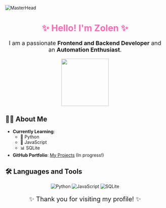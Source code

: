 ![MasterHead](https://media.discordapp.net/attachments/1187007151357562922/1297976272198045747/360_F_591976463_KMZyV6obpsrN2bJJJkYW0bzoH2XxLTlA.jpg?ex=6717e21a&is=6716909a&hm=0d7c3585a5719225be61486d434bfd552162416911d3dfa8ca46d4833825ed46&=&format=webp)

<div align="center">
  <h1 style="color: #FF69B4;">✨ Hello! I'm Zolen ✨</h1>
  <p style="font-size: 18px;">I am a passionate <strong>Frontend and Backend Developer</strong> and an <strong>Automation Enthusiast</strong>.</p>
  <img src="https://media.discordapp.net/attachments/1187007151357562922/1297980512232800287/klipartz.com1.png?ex=6717e60d&is=6716948d&hm=63cfd7afed0166df8a33ccf04348a4f7afe713931795a0c9da80a2cb30f71a43&=&format=webp&quality=lossless" width="150" />
</div>

## 👨‍💻 About Me
- **Currently Learning**:
  - 🐍 Python
  - 📜 JavaScript
  - 📊 SQLite
- **GitHub Portfolio**: [My Projects](https://github.com/zolentharis) (In progress!)

## 🛠️ Languages and Tools
<p align="center">
  <img src="https://img.shields.io/badge/Python-3776AB?style=flat&logo=python&logoColor=white" alt="Python" />
  <img src="https://img.shields.io/badge/JavaScript-F7DF1E?style=flat&logo=javascript&logoColor=black" alt="JavaScript" />
  <img src="https://img.shields.io/badge/SQLite-003B57?style=flat&logo=sqlite&logoColor=white" alt="SQLite" />
</p>

<p align="center" style="font-size: 20px;">✨ Thank you for visiting my profile! ✨</p>
